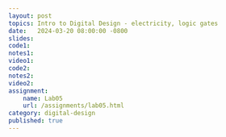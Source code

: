 ```yaml
---
layout: post
topics: Intro to Digital Design - electricity, logic gates
date:   2024-03-20 08:00:00 -0800
slides: 
code1: 
notes1: 
video1: 
code2: 
notes2: 
video2: 
assignment:
    name: Lab05
    url: /assignments/lab05.html
category: digital-design
published: true
---
```

